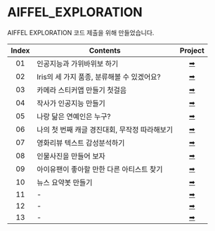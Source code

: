 # AIFFEL_EXPLORATION

AIFFEL EXPLORATION 코드 제출을 위해 만들었습니다.

|Index|Contents|Project|
|:--:|------|:---:|
|01|인공지능과 가위바위보 하기|[➡](https://github.com/hyyoo3526/AIFFEL_EXPLORATION/tree/main/EXPLORATION_01)|
|02|Iris의 세 가지 품종, 분류해볼 수 있겠어요?|[➡](https://github.com/hyyoo3526/AIFFEL_EXPLORATION/tree/main/EXPLORATION_02)|
|03|카메라 스티커앱 만들기 첫걸음|[➡](https://github.com/hyyoo3526/AIFFEL_EXPLORATION/tree/main/EXPLORATION_03)|
|04|작사가 인공지능 만들기|[➡](https://github.com/hyyoo3526/AIFFEL_EXPLORATION/tree/main/EXPLORATION_04)|
|05|나랑 닮은 연예인은 누구?|[➡](https://github.com/hyyoo3526/AIFFEL_EXPLORATION/tree/main/EXPLORATION_05)|
|06|나의 첫 번째 캐글 경진대회, 무작정 따라해보기|[➡](https://github.com/hyyoo3526/AIFFEL_EXPLORATION/tree/main/EXPLORATION_06)|
|07|영화리뷰 텍스트 감성분석하기|[➡](https://github.com/hyyoo3526/AIFFEL_EXPLORATION/tree/main/EXPLORATION_07)|
|08|인물사진을 만들어 보자|[➡](https://github.com/hyyoo3526/AIFFEL_EXPLORATION/tree/main/EXPLORATION_08)|
|09|아이유팬이 좋아할 만한 다른 아티스트 찾기|[➡](https://github.com/hyyoo3526/AIFFEL_EXPLORATION/tree/main/EXPLORATION_09)|
|10|뉴스 요약봇 만들기|[➡](https://github.com/hyyoo3526/AIFFEL_EXPLORATION/tree/main/EXPLORATION_10)|
|11|-|[➡](https://github.com/hyyoo3526/AIFFEL_EXPLORATION)|
|12|-|[➡](https://github.com/hyyoo3526/AIFFEL_EXPLORATION)|
|13|-|[➡](https://github.com/hyyoo3526/AIFFEL_EXPLORATION)|

